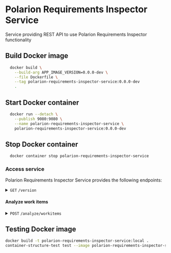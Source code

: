 # Polarion Requirements Inspector Service
Service providing REST API to use Polarion Requirements Inspector functionality

## Build Docker image

```bash
  docker build \
    --build-arg APP_IMAGE_VERSION=0.0.0-dev \
    --file Dockerfile \
    --tag polarion-requirements-inspector-service:0.0.0-dev
    .
```

## Start Docker container

```bash
  docker run --detach \
    --publish 9080:9080 \
    --name polarion-requirements-inspector-service \
    polarion-requirements-inspector-service:0.0.0-dev
```

## Stop Docker container

```bash
  docker container stop polarion-requirements-inspector-service
```

### Access service
Polarion Requirements Inspector Service provides the following endpoints:

<details>
  <summary>
    <code>GET</code> <code>/version</code>
  </summary>

##### Responses

> | HTTP code | Content-Type       | Response                                                                                                          |
> |-----------|--------------------|-------------------------------------------------------------------------------------------------------------------|
> | `200`     | `application/json` | `{"python":"3.12.3","polarion_requirements_inspector":"4.0.0","polarion_requirements_inspector_service":"2.0.1"}` |

##### Example cURL

> ```bash
>  curl -X GET -H "Content-Type: application/json" http://localhost:9081/version
> ```

</details>

#### Analyze work items

<details>
  <summary>
    <code>POST</code> <code>/analyze/workitems</code>
  </summary>

##### Body

> | Type     | Data type      | Description                                                          |
> |----------|----------------|----------------------------------------------------------------------|
> | Required | JSON string    | JSON encoding of type list[WorkItem]                                 |

##### Responses

> | HTTP code | Content-Type      | Response                                          |
> |-----------|-------------------|---------------------------------------------------|
> | `200`     | `application/json`| JSON file                                         |
> | `400`     | `plain/text`      | Bad Request: JSON Decode Error                    |
> | `413`     | `plain/text`      | Request Entity Too Large: JSON Body too large     |
> | `500`     | `plain/text`      | Internal Server Error: Unknown Error              |

##### Example cURL

> ```bash
>   curl -X POST \
>   -H "Content-Type: application/json" \
>   -H "Accept: application/json" \
>   --data '[{"title":"example","description":"example","language":"en"}]' \
>   http://localhost:9081/inspect/workitems
> ```
</details>

## Testing Docker image

```bash
docker build -t polarion-requirements-inspector-service:local .
container-structure-test test --image polarion-requirements-inspector-service:local --config .config/container-structure-test.yaml
```
